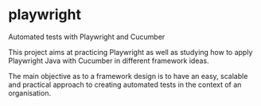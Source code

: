 # playwright
Automated tests with Playwright and Cucumber

This project aims at practicing Playwright as well as studying how to apply 
Playwright Java with Cucumber in different framework ideas.

The main objective as to a framework design is to have an easy, scalable and practical approach to creating automated tests in the context of an organisation.